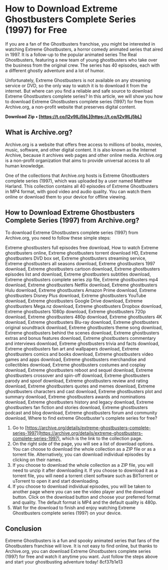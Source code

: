 
 
# How to Download Extreme Ghostbusters Complete Series (1997) for Free
 
If you are a fan of the Ghostbusters franchise, you might be interested in watching Extreme Ghostbusters, a horror comedy animated series that aired in 1997. It is a follow-up to the popular animated series The Real Ghostbusters, featuring a new team of young ghostbusters who take over the business from the original crew. The series has 40 episodes, each with a different ghostly adventure and a lot of humor.
 
Unfortunately, Extreme Ghostbusters is not available on any streaming service or DVD, so the only way to watch it is to download it from the internet. But where can you find a reliable and safe source to download Extreme Ghostbusters complete series? In this article, we will show you how to download Extreme Ghostbusters complete series (1997) for free from Archive.org, a non-profit website that preserves digital content.
 
**Download Zip • [https://t.co/I2v9lLj5bL](https://t.co/I2v9lLj5bL)**


 
## What is Archive.org?
 
Archive.org is a website that offers free access to millions of books, movies, music, software, and other digital content. It is also known as the Internet Archive, because it archives web pages and other online media. Archive.org is a non-profit organization that aims to provide universal access to all human knowledge.
 
One of the collections that Archive.org hosts is Extreme Ghostbusters complete series (1997), which was uploaded by a user named Matthew Harland. This collection contains all 40 episodes of Extreme Ghostbusters in MP4 format, with good video and audio quality. You can watch them online or download them to your device for offline viewing.
 
## How to Download Extreme Ghostbusters Complete Series (1997) from Archive.org?
 
To download Extreme Ghostbusters complete series (1997) from Archive.org, you need to follow these simple steps:
 
Extreme ghostbusters full episodes free download,  How to watch Extreme ghostbusters online,  Extreme ghostbusters torrent download HD,  Extreme ghostbusters DVD box set,  Extreme ghostbusters streaming service,  Extreme ghostbusters all seasons download,  Extreme ghostbusters 1997 download,  Extreme ghostbusters cartoon download,  Extreme ghostbusters episodes list and download,  Extreme ghostbusters subtitles download,  Extreme ghostbusters complete series zip file,  Extreme ghostbusters mp4 download,  Extreme ghostbusters Netflix download,  Extreme ghostbusters Hulu download,  Extreme ghostbusters Amazon Prime download,  Extreme ghostbusters Disney Plus download,  Extreme ghostbusters YouTube download,  Extreme ghostbusters Google Drive download,  Extreme ghostbusters Mega.nz download,  Extreme ghostbusters Dropbox download,  Extreme ghostbusters 1080p download,  Extreme ghostbusters 720p download,  Extreme ghostbusters 480p download,  Extreme ghostbusters 4K download,  Extreme ghostbusters Blu-ray download,  Extreme ghostbusters original soundtrack download,  Extreme ghostbusters theme song download,  Extreme ghostbusters behind the scenes download,  Extreme ghostbusters extras and bonus features download,  Extreme ghostbusters commentary and interviews download,  Extreme ghostbusters trivia and facts download,  Extreme ghostbusters fan art and wallpapers download,  Extreme ghostbusters comics and books download,  Extreme ghostbusters video games and apps download,  Extreme ghostbusters merchandise and collectibles download,  Extreme ghostbusters costumes and cosplay download,  Extreme ghostbusters reboot and sequel download,  Extreme ghostbusters crossover and spin-off download,  Extreme ghostbusters parody and spoof download,  Extreme ghostbusters review and rating download,  Extreme ghostbusters quotes and memes download,  Extreme ghostbusters characters and cast download,  Extreme ghostbusters plot and summary download,  Extreme ghostbusters awards and nominations download,  Extreme ghostbusters history and legacy download,  Extreme ghostbusters fan fiction and stories download,  Extreme ghostbusters podcast and blog download,  Extreme ghostbusters forum and community download,  Where to find extreme Ghostbuster's complete series for free?
 
1. Go to [https://archive.org/details/extreme-ghostbusters-complete-series-1997](https://archive.org/details/extreme-ghostbusters-complete-series-1997), which is the link to the collection page.
2. On the right side of the page, you will see a list of download options. You can choose to download the whole collection as a ZIP file or as a torrent file. Alternatively, you can download individual episodes by clicking on their names.
3. If you choose to download the whole collection as a ZIP file, you will need to unzip it after downloading it. If you choose to download it as a torrent file, you will need a torrent client software such as BitTorrent or uTorrent to open it and start downloading.
4. If you choose to download individual episodes, you will be taken to another page where you can see the video player and the download button. Click on the download button and choose your preferred format and quality. The default format is MP4 and the default quality is 480p.
5. Wait for the download to finish and enjoy watching Extreme Ghostbusters complete series (1997) on your device.

## Conclusion
 
Extreme Ghostbusters is a fun and spooky animated series that fans of the Ghostbusters franchise will love. It is not easy to find online, but thanks to Archive.org, you can download Extreme Ghostbusters complete series (1997) for free and watch it anytime you want. Just follow the steps above and start your ghostbusting adventure today!
 8cf37b1e13
 
